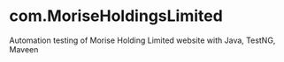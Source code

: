 # com.MoriseHoldingsLimited
Automation testing of Morise Holding Limited website  with Java, TestNG, Maveen
